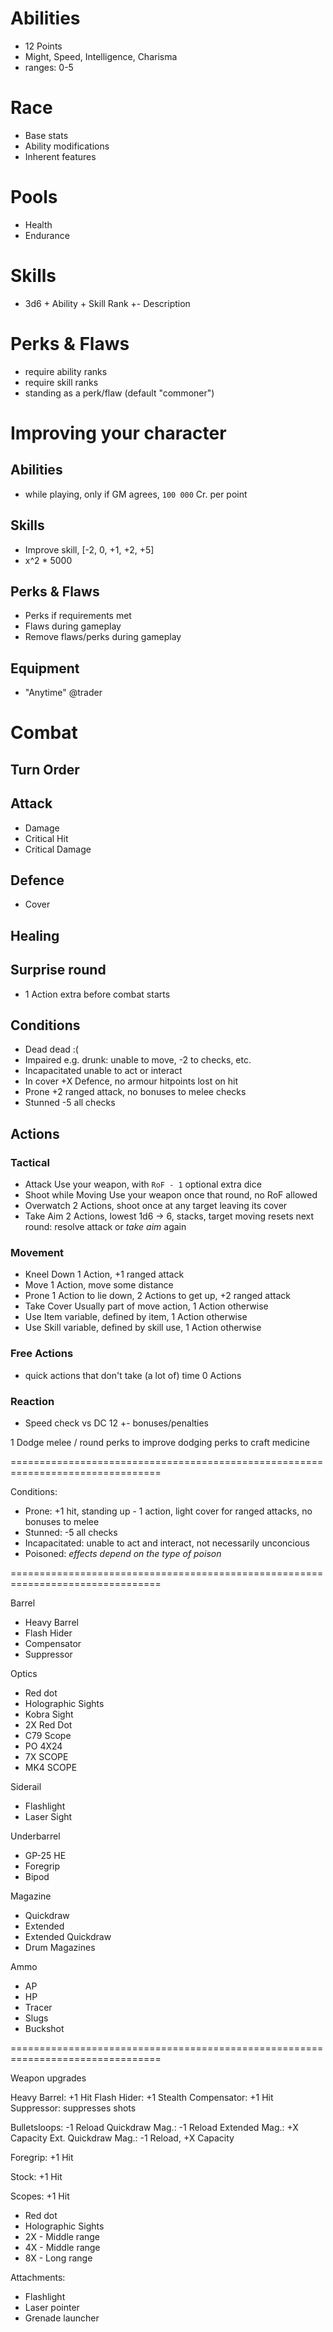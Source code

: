 # Abilities
- 12 Points
- Might, Speed, Intelligence, Charisma
- ranges: 0-5

# Race
- Base stats
- Ability modifications
- Inherent features

# Pools
- Health
- Endurance

# Skills
- 3d6 + Ability + Skill Rank +- Description

# Perks & Flaws
- require ability ranks
- require skill ranks
- standing as a perk/flaw (default "commoner")

# Improving your character
## Abilities
  - while playing, only if GM agrees, `100 000` Cr. per point
## Skills
  - Improve skill, [-2, 0, +1, +2, +5]
  - x^2 * 5000
## Perks & Flaws
  - Perks if requirements met
  - Flaws during gameplay
  - Remove flaws/perks during gameplay
## Equipment
  - "Anytime" @trader

# Combat
## Turn Order
## Attack
  - Damage
  - Critical Hit
  - Critical Damage
## Defence
  - Cover
## Healing
## Surprise round
  - 1 Action extra before combat starts

## Conditions
- Dead
  dead :(
- Impaired
  e.g. drunk: unable to move, -2 to checks, etc.
- Incapacitated
  unable to act or interact
- In cover
  +X Defence, no armour hitpoints lost on hit
- Prone
  +2 ranged attack, no bonuses to melee checks
- Stunned
  -5 all checks

## Actions

### Tactical
- Attack
  Use your weapon, with `RoF - 1` optional extra dice
- Shoot while Moving
  Use your weapon once that round, no RoF allowed
- Overwatch
  2 Actions, shoot once at any target leaving its cover
- Take Aim
  2 Actions, lowest 1d6 -> 6, stacks, target moving resets
  next round: resolve attack or *take aim* again

### Movement
- Kneel Down
  1 Action, +1 ranged attack
- Move
  1 Action, move some distance
- Prone
  1 Action to lie down, 2 Actions to get up, +2 ranged attack
- Take Cover
  Usually part of move action, 1 Action otherwise
- Use Item
  variable, defined by item, 1 Action otherwise
- Use Skill
  variable, defined by skill use, 1 Action otherwise

### Free Actions
- quick actions that don't take (a lot of) time
  0 Actions

### Reaction
- Speed check vs DC 12 +- bonuses/penalties














1 Dodge melee / round
perks to improve dodging
perks to craft medicine

================================================================================

Conditions:

* Prone: +1 hit, standing up - 1 action, light cover for ranged attacks, no
  bonuses to melee
* Stunned: -5 all checks
* Incapacitated: unable to act and interact, not necessarily unconcious
* Poisoned: *effects depend on the type of poison*

================================================================================

Barrel
- Heavy Barrel
- Flash Hider
- Compensator
- Suppressor

Optics
- Red dot
- Holographic Sights
- Kobra Sight
- 2X Red Dot
- C79 Scope
- PO 4X24
- 7X SCOPE
- MK4 SCOPE

Siderail
- Flashlight
- Laser Sight

Underbarrel
- GP-25 HE
- Foregrip
- Bipod

Magazine
- Quickdraw
- Extended
- Extended Quickdraw
- Drum Magazines

Ammo
- AP
- HP
- Tracer
- Slugs
- Buckshot

================================================================================

Weapon upgrades

Heavy Barrel: +1 Hit
Flash Hider: +1 Stealth
Compensator: +1 Hit
Suppressor: suppresses shots

Bulletsloops: -1 Reload
Quickdraw Mag.: -1 Reload
Extended Mag.: +X Capacity
Ext. Quickdraw Mag.: -1 Reload, +X Capacity

Foregrip: +1 Hit

Stock: +1 Hit

Scopes: +1 Hit
* Red dot
* Holographic Sights
* 2X - Middle range
* 4X - Middle range
* 8X - Long range

Attachments:
* Flashlight
* Laser pointer
* Grenade launcher
